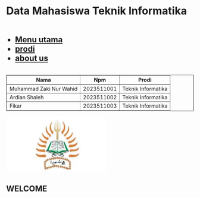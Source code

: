 <html>
<head>
<title>style css</title>
</head>
<style>
{
  box-sizing: border-box;
}

body {
  margin: 0;
}

.header {
  background-color: #F1F1F1;
  text-align: center;
  padding: 20px;
}

.column {
  float: left;
  padding: 10px;
}

.column.left, .column.right {
  width: 25%;
}

.column.middle {
  width: 50%;
}

.row::after {
  content: "";
  display: table;
  clear: both;
}

@media screen and (max-width: 600px) {
  .column {
    width: 100%;
  }
}

.footer {
  background-color: #F1F1F1;
  text-align: center;
  padding: 20px;
}
</style>

<html>
<head>
<title> Praktikum Web 1 Teknik informatika 2023511001 </title>
</head>
<body>
<div class="header">
<h1> Data Mahasiswa Teknik Informatika </h1>
</div>

 <div class="row">
<div class="column left">
<ul> <h2 text-align="center"> 
<li><a href="menu.html">Menu utama</a></li>
<li><a href="Prodi.html">prodi</a></li>
<li><a href="aboutus.html">about us</a></li>
</h2> </ul>
</div>
<div class="column middle">
<table border="1" align="center" cellpadding="4" cellspacing="4">
         <tr>
             <th>Nama</th>
             <th>Npm</th>
             <th>Prodi</th>
         </tr>
         <tr>
            <td>Muhammad Zaki Nur Wahid</td>
            <td>2023511001</td>
            <td>Teknik Informatika</td>
         </tr>
         <tr>
            <td>Ardian Shaleh</td>
            <td>2023511002</td>
            <td>Teknik Informatika</td>
         </tr>
         <tr>
            <td>Fikar</td>
            <td>2023511003</td>
            <td>Teknik Informatika</td>
         </tr>
</table>
</div>
<div class="column right">
<img src="ikon teknik.jpg" height="150">
</div>
 </div>

<div class="footer">
   <h2> WELCOME </h2>
</div>
 </body>
   </html>
